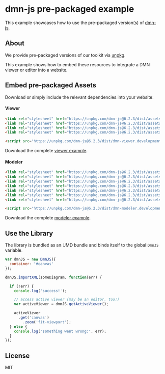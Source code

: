 # dmn-js pre-packaged example

This example showcases how to use the pre-packaged version(s) of [dmn-js](https://github.com/bpmn-io/dmn-js).


## About

We provide pre-packaged versions of our toolkit via [unpkg](https://unpkg.com/dmn-js/dist/).

This example shows how to embed these resources to integrate a DMN viewer or editor
into a website.


## Embed pre-packaged Assets

Download or simply include the relevant dependencies into your website:

#### Viewer

```html
<link rel="stylesheet" href="https://unpkg.com/dmn-js@6.2.3/dist/assets/dmn-js-drd.css">
<link rel="stylesheet" href="https://unpkg.com/dmn-js@6.2.3/dist/assets/dmn-js-decision-table.css">
<link rel="stylesheet" href="https://unpkg.com/dmn-js@6.2.3/dist/assets/dmn-js-literal-expression.css">
<link rel="stylesheet" href="https://unpkg.com/dmn-js@6.2.3/dist/assets/dmn-font/css/dmn.css">

<script src="https://unpkg.com/dmn-js@6.2.3/dist/dmn-viewer.development.js"></script>
```

Download the complete [viewer example](https://rawgit.com/bpmn-io/dmn-js-examples/master/starter/viewer.html).

#### Modeler

```html
<link rel="stylesheet" href="https://unpkg.com/dmn-js@6.2.3/dist/assets/diagram-js.css">
<link rel="stylesheet" href="https://unpkg.com/dmn-js@6.2.3/dist/assets/dmn-js-shared.css">
<link rel="stylesheet" href="https://unpkg.com/dmn-js@6.2.3/dist/assets/dmn-js-drd.css">
<link rel="stylesheet" href="https://unpkg.com/dmn-js@6.2.3/dist/assets/dmn-js-decision-table.css">
<link rel="stylesheet" href="https://unpkg.com/dmn-js@6.2.3/dist/assets/dmn-js-decision-table-controls.css">
<link rel="stylesheet" href="https://unpkg.com/dmn-js@6.2.3/dist/assets/dmn-js-literal-expression.css">
<link rel="stylesheet" href="https://unpkg.com/dmn-js@6.2.3/dist/assets/dmn-font/css/dmn.css">

<script src="https://unpkg.com/dmn-js@6.2.3/dist/dmn-modeler.development.js"></script>
```

Download the complete [modeler example](https://rawgit.com/bpmn-io/dmn-js-examples/master/starter/modeler.html).


## Use the Library

The library is bundled as an UMD bundle and binds itself to the global `DmnJS`
variable.

```javascript
var dmnJS = new DmnJS({
  container: '#canvas'
});

dmnJS.importXML(someDiagram, function(err) {

  if (!err) {
    console.log('success!');

    // access active viewer (may be an editor, too!)
    var activeViewer = dmnJS.getActiveViewer();

    activeViewer
      .get('canvas')
        .zoom('fit-viewport');
  } else {
    console.log('something went wrong:', err);
  }
});
```

## License

MIT
